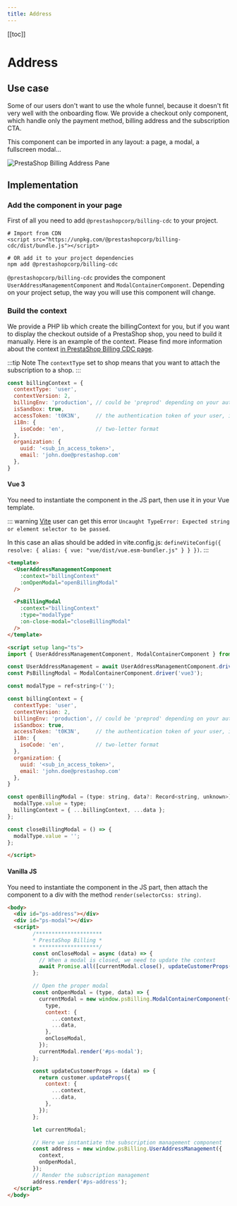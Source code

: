 ```yaml
---
title: Address
---
```


[[toc]]

# Address

## Use case

Some of our users don't want to use the whole funnel, because it doesn't fit very well with the onboarding flow. We provide a checkout only component, which handle only the payment method, billing address and the subscription CTA.

This component can be imported in any layout: a page, a modal, a fullscreen modal...

![PrestaShop Billing Address Pane](/assets/images/billing/ps_billing_address_pane.png)

## Implementation

### Add the component in your page

First of all you need to add `@prestashopcorp/billing-cdc` to your project.

```
# Import from CDN
<script src="https://unpkg.com/@prestashopcorp/billing-cdc/dist/bundle.js"></script>

# OR add it to your project dependencies
npm add @prestashopcorp/billing-cdc
```

`@prestashopcorp/billing-cdc` provides the component `UserAddressManagementComponent` and `ModalContainerComponent`. Depending on your project setup, the way you will use this component will change.

### Build the context

We provide a PHP lib which create the billingContext for you, but if you want to display the checkout outside of a PrestaShop shop, you need to build it manually. Here is an example of the context. Please find more information about the context [in PrestaShop Billing CDC page](http://localhost:8080/5-prestashop-billing/6-references/3-billing-cdc/#context).

:::tip Note
The `contextType` set to shop means that you want to attach the subscription to a shop.
:::


```javascript
const billingContext = {
  contextType: 'user',
  contextVersion: 2,
  billingEnv: 'production', // could be 'preprod' depending on your authentication configuration
  isSandbox: true,
  accessToken: 't0K3N',     // the authentication token of your user, it should contain the scope "subscription.write"
  i18n: {
    isoCode: 'en',          // two-letter format
  },
  organization: {
    uuid: '<sub_in_access_token>',
    email: 'john.doe@prestashop.com'
  },
}
```

#### Vue 3

You need to instantiate the component in the JS part, then use it in your Vue template.

::: warning
[Vite](https://vitejs.dev/) user can get this error `Uncaught TypeError: Expected string or element selector to be passed`.

In this case an alias should be added in vite.config.js: `defineViteConfig({ resolve: { alias: { vue: "vue/dist/vue.esm-bundler.js" } } })`.
:::

```html
<template>
  <UserAddressManagementComponent
    :context="billingContext"
    :onOpenModal="openBillingModal"
  />

  <PsBillingModal
    :context="billingContext"
    :type="modalType"
    :on-close-modal="closeBillingModal"
  />
</template>

<script setup lang="ts">
import { UserAddressManagementComponent, ModalContainerComponent } from '@prestashopcorp/billing-cdc';

const UserAddressManagement = await UserAddressManagementComponent.driver('vue3');
const PsBillingModal = ModalContainerComponent.driver('vue3');

const modalType = ref<string>('');

const billingContext = {
  contextType: 'user',
  contextVersion: 2,
  billingEnv: 'production', // could be 'preprod' depending on your authentication configuration
  isSandbox: true,
  accessToken: 't0K3N',     // the authentication token of your user, it should contain the scope "subscription.write"
  i18n: {
    isoCode: 'en',          // two-letter format
  },
  organization: {
    uuid: '<sub_in_access_token>',
    email: 'john.doe@prestashop.com'
  },
}

const openBillingModal = (type: string, data?: Record<string, unknown>) => {
  modalType.value = type;
  billingContext = { ...billingContext, ...data };
};

const closeBillingModal = () => {
  modalType.value = '';
};

</script>
```

#### Vanilla JS

You need to instantiate the component in the JS part, then attach the component to a div with the method `render(selectorCss: string)`.

```html
<body>
  <div id="ps-address"></div>
  <div id="ps-modal"></div>
  <script>
        /*********************
        * PrestaShop Billing *
        * *******************/
        const onCloseModal = async (data) => {
          // When a modal is closed, we need to update the context
          await Promise.all([currentModal.close(), updateCustomerProps(data)]);
        };

        // Open the proper modal
        const onOpenModal = (type, data) => {
          currentModal = new window.psBilling.ModalContainerComponent({
            type,
            context: {
              ...context,
              ...data,
            },
            onCloseModal,
          });
          currentModal.render('#ps-modal');
        };

        const updateCustomerProps = (data) => {
          return customer.updateProps({
            context: {
              ...context,
              ...data,
            },
          });
        };

        let currentModal;

        // Here we instantiate the subscription management component
        const address = new window.psBilling.UserAddressManagement({
          context,
          onOpenModal,
        });
        // Render the subscription management
        address.render('#ps-address');
  </script>
</body>
```
